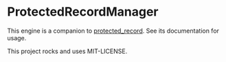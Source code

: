 # ProtectedRecordManager
This engine is a companion to [protected_record](https://github.com/rthbound/protected_record). See its documentation for usage.

This project rocks and uses MIT-LICENSE.
